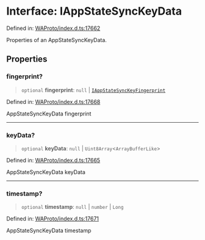 # Interface: IAppStateSyncKeyData

Defined in: [WAProto/index.d.ts:17662](https://github.com/Fokusdotid/Baileys/blob/3533fb5d5a1e97f0cc8384505a121b389a346518/WAProto/index.d.ts#L17662)

Properties of an AppStateSyncKeyData.

## Properties

### fingerprint?

> `optional` **fingerprint**: `null` \| [`IAppStateSyncKeyFingerprint`](IAppStateSyncKeyFingerprint.md)

Defined in: [WAProto/index.d.ts:17668](https://github.com/Fokusdotid/Baileys/blob/3533fb5d5a1e97f0cc8384505a121b389a346518/WAProto/index.d.ts#L17668)

AppStateSyncKeyData fingerprint

***

### keyData?

> `optional` **keyData**: `null` \| `Uint8Array`\<`ArrayBufferLike`\>

Defined in: [WAProto/index.d.ts:17665](https://github.com/Fokusdotid/Baileys/blob/3533fb5d5a1e97f0cc8384505a121b389a346518/WAProto/index.d.ts#L17665)

AppStateSyncKeyData keyData

***

### timestamp?

> `optional` **timestamp**: `null` \| `number` \| `Long`

Defined in: [WAProto/index.d.ts:17671](https://github.com/Fokusdotid/Baileys/blob/3533fb5d5a1e97f0cc8384505a121b389a346518/WAProto/index.d.ts#L17671)

AppStateSyncKeyData timestamp
